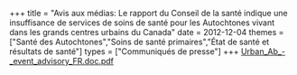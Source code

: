+++
title = "Avis aux médias: Le rapport du Conseil de la santé indique une insuffisance de services de soins de santé  pour les Autochtones vivant dans les grands centres urbains du Canada"
date = 2012-12-04
themes = ["Santé des Autochtones","Soins de santé primaires","État de santé et résultats de santé"]
types = ["Communiqués de presse"]
+++
[Urban_Ab_-_event_advisory_FR.doc.pdf](/files/Urban_Ab_-_event_advisory_FR.doc.pdf)
